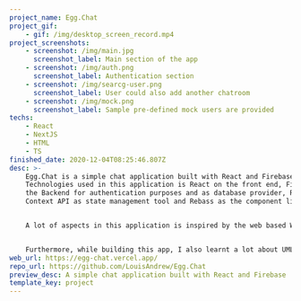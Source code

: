 ```yaml
---
project_name: Egg.Chat
project_gif:
    - gif: /img/desktop_screen_record.mp4
project_screenshots:
    - screenshot: /img/main.jpg
      screenshot_label: Main section of the app
    - screenshot: /img/auth.png
      screenshot_label: Authentication section
    - screenshot: /img/searcg-user.png
      screenshot_label: User could also add another chatroom
    - screenshot: /img/mock.png
      screenshot_label: Sample pre-defined mock users are provided
techs:
    - React
    - NextJS
    - HTML
    - TS
finished_date: 2020-12-04T08:25:46.807Z
desc: >-
    Egg.Chat is a simple chat application built with React and Firebase.
    Technologies used in this application is React on the front end, Firebase as
    the Backend for authentication purposes and as database provider, React
    Context API as state management tool and Rebass as the component library. 


    A lot of aspects in this application is inspired by the web based Whatsapp and I tried to make it as mobile-friendly as possible. 3 sample users are also provided to grant access to the application without having to sign in using the Google Auth Provider.


    Furthermore, while building this app, I also learnt a lot about UML Diagram in my university and decided to create a UML Diagram of this app to help me structure the app better and design better architecture for the app. Here's the [LINK](https://drive.google.com/file/d/1Q8gMungAy39cV05RdNQbvpw12bDsCmMm/view?usp=sharing) to the UML Diagram
web_url: https://egg-chat.vercel.app/
repo_url: https://github.com/LouisAndrew/Egg.Chat
preview_desc: A simple chat application built with React and Firebase
template_key: project
---
```

